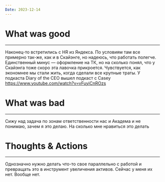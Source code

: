 ```yaml
---
Date: 2023-12-14
---
```


# What was good 
---
Наконец-то встретились с HR из Яндекса. По условиям там все примерно так-же, как и в Скайэнге, но надеюсь, что работать полегче. Единственный минус — оформление на ТК, но на сколько понял, что у Скайэнга тоже скоро эта лавочка прикроется.
Чувствуется, как экономнее мы стали жить, когда сделали все крупные траты. 
У подкаста Diary of the CEO вышел подкаст с Casey https://www.youtube.com/watch?v=vFuyiCnROzs

# What was bad
---
 Сижу над задача по зонам ответственности нас и Академа и не понимаю, зачем я это делаю. На сколько мне нравиться это делать

# Thoughts & Actions
--- 
Однозначно нужно делать что-то свое параллельно с работой и превращать это в инструмент увеличения активов. Сейчас у меня их нет. Вообще нет. 